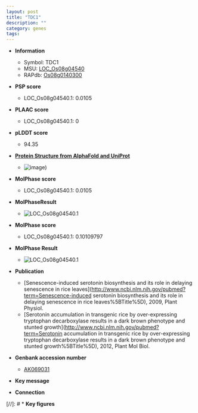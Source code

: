```yaml
---
layout: post
title: "TDC1"
description: ""
category: genes
tags: 
---
```


* **Information**  
    + Symbol: TDC1  
    + MSU: [LOC_Os08g04540](http://rice.plantbiology.msu.edu/cgi-bin/ORF_infopage.cgi?orf=LOC_Os08g04540)  
    + RAPdb: [Os08g0140300](http://rapdb.dna.affrc.go.jp/viewer/gbrowse_details/irgsp1?name=Os08g0140300)  

* **PSP score**  
    + LOC_Os08g04540.1: 0.0105 

* **PLAAC score**  
    + LOC_Os08g04540.1: 0 

* **pLDDT score**
    + 94.35

* **[Protein Structure from AlphaFold and UniProt](https://www.uniprot.org/uniprotkb/Q6ZJK7/entry#structure)**
    + ![image](https://ricepsp.github.io/images/Q6/AF-Q6ZJK7-F1.png))

* **MolPhase score**
    + LOC_Os08g04540.1: 0.0105

* **MolPhaseResult**
    + ![LOC_Os08g04540.1](https://ricepsp.github.io/pictures/LOC_Os08g/LOC_Os08g04540.1.png)

* **MolPhase score**
    + LOC_Os08g04540.1: 0.10109797

* **MolPhase Result**
    + ![LOC_Os08g04540.1](https://304243504.github.io/Pictures/LOC_Os08g/LOC_Os08g04540.1.png)

* **Publication**  
    + [Senescence-induced serotonin biosynthesis and its role in delaying senescence in rice leaves](http://www.ncbi.nlm.nih.gov/pubmed?term=Senescence-induced serotonin biosynthesis and its role in delaying senescence in rice leaves%5BTitle%5D), 2009, Plant Physiol.
    + [Serotonin accumulation in transgenic rice by over-expressing tryptophan decarboxylase results in a dark brown phenotype and stunted growth](http://www.ncbi.nlm.nih.gov/pubmed?term=Serotonin accumulation in transgenic rice by over-expressing tryptophan decarboxylase results in a dark brown phenotype and stunted growth%5BTitle%5D), 2012, Plant Mol Biol.

* **Genbank accession number**  
    + [AK069031](http://www.ncbi.nlm.nih.gov/nuccore/AK069031)

* **Key message**  

* **Connection**  

[//]: # * **Key figures**  


